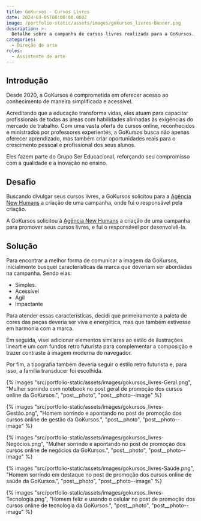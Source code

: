 ```yaml
---
title: GoKursos - Cursos Livres
date: 2024-03-05T00:00:00.000Z
image: /portfolio-static/assets/images/gokursos_livres-Banner.png
description: >-
  Detalhe sobre a campanha de cursos livres realizada para a GoKursos.
categories:
  - Direção de arte
roles:
  - Assistente de arte
---
```


## Introdução

Desde 2020, a GoKursos é comprometida em oferecer acesso ao conhecimento de maneira simplificada e acessível.

Acreditando que a educação transforma vidas, eles atuam para capacitar profissionais de todas as áreas com habilidades alinhadas às exigências do mercado de trabalho. Com uma vasta oferta de cursos online, reconhecidos e ministrados por professores experientes, a GoKursos busca não apenas oferecer aprendizado, mas também criar oportunidades reais para o crescimento pessoal e profissional dos seus alunos.

Eles fazem parte do Grupo Ser Educacional, reforçando seu compromisso com a qualidade e a inovação no ensino.

## Desafio

Buscando divulgar seus cursos livres, a GoKursos solicitou para a [Agência New Humans](https://www.newhumans.com.br/) a criação de uma campanha, onde fui o responsável pela criação.

A GoKursos solicitou à [Agência New Humans](https://www.newhumans.com.br/) a criação de uma campanha para promover seus cursos livres, e fui o responsável por desenvolvê-la.

## Solução

Para encontrar a melhor forma de comunicar a imagem da GoKursos, inicialmente busquei características da marca que deveriam ser abordadas na campanha. Sendo elas:

- Simples.
- Acessível
- Ágil
- Impactante

Para atender essas características, decidi que primeiramente a paleta de cores das peças deveria ser viva e energética, mas que também estivesse em harmonia com a marca.

Em seguida, visei adicionar elementos similares ao estilo de ilustrações lineart e um com fundos retro futurista para complementar a composição e trazer contraste à imagem moderna do navegador.

Por fim, a tipografia também deveria seguir o estilo retro futurista e, para isso, a família transducer foi escolhida.

{% images "src/portfolio-static/assets/images/gokursos_livres-Geral.png", "Mulher sorrindo com notebook no post geral de promoção dos cursos online da GoKursos.", "post__photo", "post__photo--image" %}

{% images "src/portfolio-static/assets/images/gokursos_livres-Gestão.png", "Homem sorrindo e apontando no post de promoção dos cursos online de gestão da GoKursos.", "post__photo", "post__photo--image" %}

{% images "src/portfolio-static/assets/images/gokursos_livres-Negócios.png", "Mulher sorrindo e apontando no post de promoção dos cursos online de negócios da GoKursos.", "post__photo", "post__photo--image" %}

{% images "src/portfolio-static/assets/images/gokursos_livres-Saúde.png", "Homem sorrindo em destaque no post de promoção dos cursos online de saúde da GoKursos.", "post__photo", "post__photo--image" %}

{% images "src/portfolio-static/assets/images/gokursos_livres-Tecnologia.png", "Homem feliz e usando o celular no post de promoção dos cursos online de tecnologia da GoKursos.", "post__photo", "post__photo--image" %}

